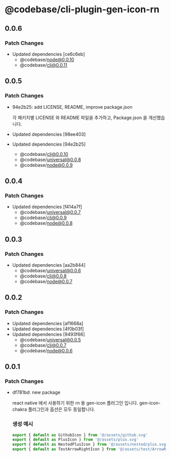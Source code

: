 # @codebase/cli-plugin-gen-icon-rn

## 0.0.6

### Patch Changes

- Updated dependencies [ce6c6eb]
  - @codebase/node@0.0.10
  - @codebase/cli@0.0.11

## 0.0.5

### Patch Changes

- 94e2b25: add LICENSE, README, improve package.json

  각 패키지별 LICENSE 와 README 파일을 추가하고, Package.json 을 개선했습니다.

- Updated dependencies [98ee403]
- Updated dependencies [94e2b25]
  - @codebase/cli@0.0.10
  - @codebase/universal@0.0.8
  - @codebase/node@0.0.9

## 0.0.4

### Patch Changes

- Updated dependencies [f414a7f]
  - @codebase/universal@0.0.7
  - @codebase/cli@0.0.9
  - @codebase/node@0.0.8

## 0.0.3

### Patch Changes

- Updated dependencies [aa2b844]
  - @codebase/universal@0.0.6
  - @codebase/cli@0.0.8
  - @codebase/node@0.0.7

## 0.0.2

### Patch Changes

- Updated dependencies [af1668a]
- Updated dependencies [4f0b03f]
- Updated dependencies [9493f66]
  - @codebase/universal@0.0.5
  - @codebase/cli@0.0.7
  - @codebase/node@0.0.6

## 0.0.1

### Patch Changes

- df781bd: new package

  react native 에서 사용하기 위한 rn 용 gen-icon 플러그인 입니다.
  gen-icon-chakra 플러그인과 옵션은 모두 동일합니다.

  ### 생성 예시

  ```ts
  export { default as GithubIcon } from '@/assets/github.svg'
  export { default as PlusIcon } from '@/assets/plus.svg'
  export { default as NestedPlusIcon } from '@/assets/nested/plus.svg'
  export { default as TestArrowRightIcon } from '@/assets/test/ArrowRight.svg'
  ```
